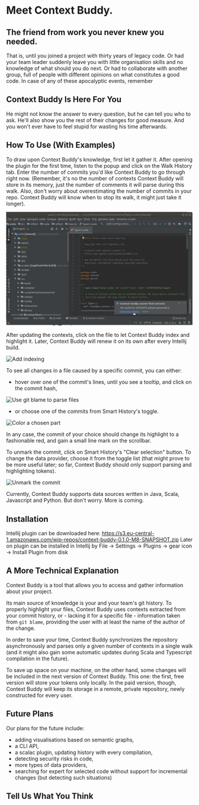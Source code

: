 # Meet Context Buddy.

## The friend from work you never knew you needed. 

That is, until you joined a project with thirty years of legacy code. 
Or had your team leader suddenly leave you with little organisation skills and no knowledge of what should you do next. 
Or had to collaborate with another group, full of people with different opinions on what constitutes a good code.
In case of any of these apocalyptic events, remember

## Context Buddy Is Here For You
 
He might not know the answer to every question, but he can tell you who to ask. 
He'll also show you the rest of their changes for good measure. And you won't ever have to feel stupid for wasting his time 
afterwards.

## How To Use (With Examples)

To draw upon Context Buddy's knowledge, first let it gather it. 
After opening the plugin for the first time, listen to the popup and click on the Walk History tab.
Enter the number of commits you'd like Context Buddy to go through right now. 
(Remember, it's no the number of contexts Context Buddy will store in its memory, just the number of comments it will parse during this walk. 
Also, don't worry about overestimating the number of commits in your repo. 
Context Buddy will know when to stop its walk, it might just take it longer).

![Walk history](imgs/Peek1.gif)

After updating the contexts, click on the file to let Context Buddy index and highlight it.
Later, Context Buddy will renew it on its own after every Intellij build.

![Add indexing](imgs/Peek2.gif)

To see all changes in a file caused by a specific commit, you can either:
- hover over one of the commit's lines, until you 
see a tooltip, and click on the commit hash,
 
![Use git blame to parse files](imgs/Peek3.gif)

- or choose one of the commits from Smart History's toggle.

![Color a chosen part](imgs/Peek4.gif)

In any case, the commit of your choice should change its highlight to a fashionable red, and gain a small line mark 
on the scrollbar.

To unmark the commit, click on Smart History's "Clear selection" button. To change the data provider, choose it from the toggle list
(that might prove to be more useful later; so far, Context Buddy should only support parsing and highlighting tokens).

![Unmark the commit](imgs/Peek5.gif)

Currently, Context Buddy supports data sources written in Java, Scala, Javascript and Python. But don't worry.
More is coming.

## Installation

Intellij plugin can be downloaded here: https://s3.eu-central-1.amazonaws.com/wip-repos/context-buddy-0.1.0-M8-SNAPSHOT.zip
Later on plugin can be installed in Intellij by File -> Settings -> Plugins -> gear icon -> Install Plugin from disk

## A More Technical Explanation

Context Buddy is a tool that allows you to access and gather information about your project.

Its main source of knowledge is your and your team's git history. To properly highlight your files, Context Buddy
uses contexts extracted from your commit history, or - lacking it for a specific file - information taken from
`git blame`, providing the user with at least the name of the author of the change.

In order to save your time, Context Buddy synchronizes the repository asynchronously and parses only a given number 
of contexts in a single walk (and it might also gain some automatic updates during Scala and Typescript compilation in the future). 

To save up space on your machine, on the other hand, some changes will be included in the next version of Context Buddy.
This one: the first, free version will store your tokens only locally. In the paid version, though, Context Buddy will keep its storage in a remote, private repository, 
newly constructed for every user. 

## Future Plans

Our plans for the future include:
- adding visualisations based on semantic graphs,
- a CLI API,
- a scalac plugin, updating history with every compilation,
- detecting security risks in code, 
- more types of data providers,
- searching for expert for selected code without support for incremental changes (but detecting such situations)

## Tell Us What You Think